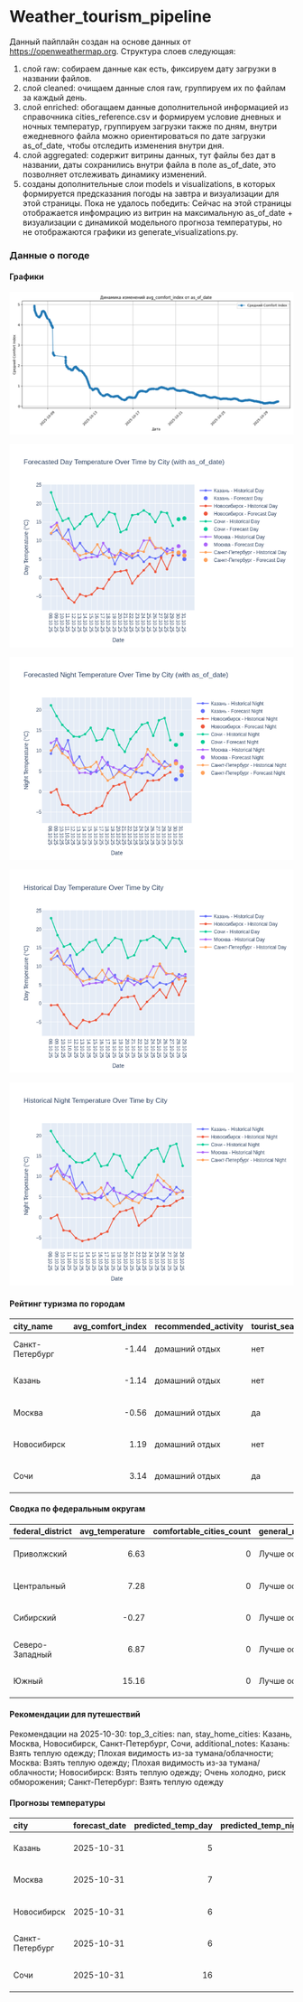 # Weather_tourism_pipeline
Данный пайплайн создан на основе данных от https://openweathermap.org.
Структура слоев следующая:
  1) слой raw: 
  собираем данные как есть, фиксируем дату загрузки в названии файлов.
  2) слой cleaned:
  очищаем данные слоя raw, группируем их по файлам за каждый день.
  3) слой enriched:
  обогащаем данные дополнительной информацией из справочника cities_reference.csv и формируем условие дневных и ночных температур,
  группируем загрузки также по дням, внутри ежедневного файла можно ориентироваться по дате загрузки as_of_date, чтобы отследить изменения внутри дня.
  4) слой aggregated:
   содержит витрины данных, тут файлы без дат в названии, даты сохранились внутри файла в поле as_of_date, это позволняет отслеживать динамику изменений.
  6) созданы дополнительные слои models и visualizations, в которых формируется предсказания погоды на завтра и визуализации для этой страницы.
  Пока не удалось победить: Сейчас на этой страницы отображается инфомрацию из витрин на максимальную as_of_date + визуализации с динамикой модельного прогноза температуры, 
  но не отображаются графики из generate_visualizations.py.
<!-- WEATHER DATA START -->
### Данные о погоде

#### Графики
![Comfort Index Trend](data/visualizations/comfort_index_trend.png)

![Forecasted Day Temperature](data/visualizations/forecasted_day_temperature.png)

![Forecasted Night Temperature](data/visualizations/forecasted_night_temperature.png)

![Historical Day Temperature](data/visualizations/historical_day_temperature.png)

![Historical Night Temperature](data/visualizations/historical_night_temperature.png)

#### Рейтинг туризма по городам
| city_name       |   avg_comfort_index | recommended_activity   | tourist_season_match   | tourism_season   | tour_recommendation       | as_of_date          |
|:----------------|--------------------:|:-----------------------|:-----------------------|:-----------------|:--------------------------|:--------------------|
| Санкт-Петербург |               -1.44 | домашний отдых         | нет                    | Май-Сентябрь     | домашний отдых вне сезона | 2025-10-30 14:24:00 |
| Казань          |               -1.14 | домашний отдых         | нет                    | Май-Сентябрь     | домашний отдых вне сезона | 2025-10-30 14:24:00 |
| Москва          |               -0.56 | домашний отдых         | да                     | Круглогодично    | домашний отдых в сезон    | 2025-10-30 14:24:00 |
| Новосибирск     |                1.19 | домашний отдых         | нет                    | Июнь-Август      | домашний отдых вне сезона | 2025-10-30 14:24:00 |
| Сочи            |                3.14 | домашний отдых         | да                     | Май-Октябрь      | домашний отдых в сезон    | 2025-10-30 14:24:00 |

#### Сводка по федеральным округам
| federal_district   |   avg_temperature |   comfortable_cities_count | general_recommendation   | as_of_date          |
|:-------------------|------------------:|---------------------------:|:-------------------------|:--------------------|
| Приволжский        |              6.63 |                          0 | Лучше остаться дома      | 2025-10-30 14:24:00 |
| Центральный        |              7.28 |                          0 | Лучше остаться дома      | 2025-10-30 14:24:00 |
| Сибирский          |             -0.27 |                          0 | Лучше остаться дома      | 2025-10-30 14:24:00 |
| Северо-Западный    |              6.87 |                          0 | Лучше остаться дома      | 2025-10-30 14:24:00 |
| Южный              |             15.16 |                          0 | Лучше остаться дома      | 2025-10-30 14:24:00 |

#### Рекомендации для путешествий
Рекомендации на 2025-10-30: top_3_cities: nan, stay_home_cities: Казань, Москва, Новосибирск, Санкт-Петербург, Сочи, additional_notes: Казань: Взять теплую одежду; Плохая видимость из-за тумана/облачности; Москва: Взять теплую одежду; Плохая видимость из-за тумана/облачности; Новосибирск: Взять теплую одежду; Очень холодно, риск обморожения; Санкт-Петербург: Взять теплую одежду

#### Прогнозы температуры
| city            | forecast_date   |   predicted_temp_day |   predicted_temp_night | model_type       | as_of_date          |
|:----------------|:----------------|---------------------:|-----------------------:|:-----------------|:--------------------|
| Казань          | 2025-10-31      |                    5 |                      4 | LinearRegression | 2025-10-30 14:25:04 |
| Москва          | 2025-10-31      |                    7 |                      6 | LinearRegression | 2025-10-30 14:25:04 |
| Новосибирск     | 2025-10-31      |                    6 |                      5 | LinearRegression | 2025-10-30 14:25:04 |
| Санкт-Петербург | 2025-10-31      |                    6 |                      5 | LinearRegression | 2025-10-30 14:25:04 |
| Сочи            | 2025-10-31      |                   16 |                     14 | LinearRegression | 2025-10-30 14:25:04 |


<!-- WEATHER DATA END -->
